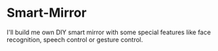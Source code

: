 # Smart-Mirror
I'll build me own DIY smart mirror with some special features like face recognition, speech control or gesture control.
